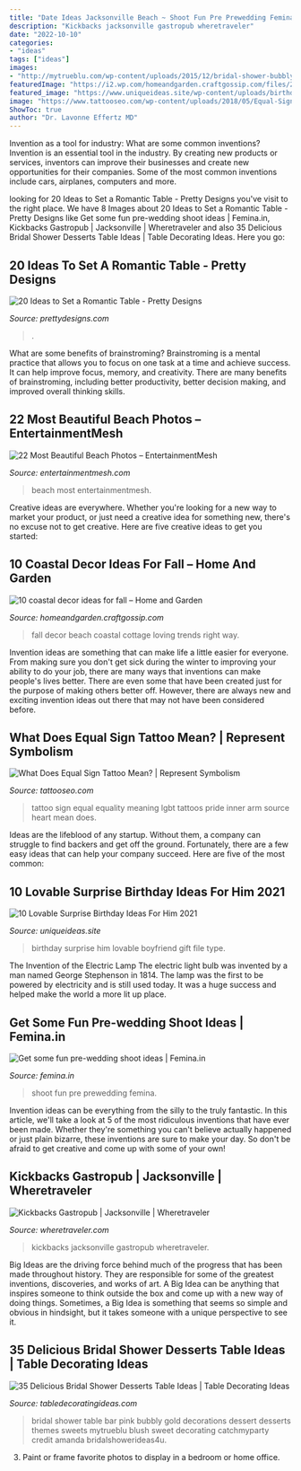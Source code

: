 ```yaml
---
title: "Date Ideas Jacksonville Beach ~ Shoot Fun Pre Prewedding Femina"
description: "Kickbacks jacksonville gastropub wheretraveler"
date: "2022-10-10"
categories:
- "ideas"
tags: ["ideas"]
images:
- "http://mytrueblu.com/wp-content/uploads/2015/12/bridal-shower-bubbly-bar-29.jpg"
featuredImage: "https://i2.wp.com/homeandgarden.craftgossip.com/files/2014/09/coastal-fall.jpg?resize=600%2C900"
featured_image: "https://www.uniqueideas.site/wp-content/uploads/birthday-surprise-for-his-birthday-boyfriend-gift-ideas-12.jpg"
image: "https://www.tattooseo.com/wp-content/uploads/2018/05/Equal-Sign-Tattoo-Meaning-18.jpg"
ShowToc: true
author: "Dr. Lavonne Effertz MD"
---
```



Invention as a tool for industry: What are some common inventions?
Invention is an essential tool in the industry. By creating new products or services, inventors can improve their businesses and create new opportunities for their companies. Some of the most common inventions include cars, airplanes, computers and more.

	

		
looking for 20 Ideas to Set a Romantic Table - Pretty Designs you've visit to the right place. We have 8 Images about 20 Ideas to Set a Romantic Table - Pretty Designs like Get some fun pre-wedding shoot ideas | Femina.in, Kickbacks Gastropub | Jacksonville | Wheretraveler and also 35 Delicious Bridal Shower Desserts Table Ideas | Table Decorating Ideas. Here you go:
		
    
## 20 Ideas To Set A Romantic Table - Pretty Designs

<img loading=lazy src="http://www.prettydesigns.com/wp-content/uploads/2015/08/20-ideas-to-set-a-romantic-table9.jpg" onerror="this.onerror=null;this.src='https://tse2.mm.bing.net/th?id=OIP.hjmcmInPwEaWqSxDxlyyHAAAAA&amp;pid=15.1';" alt="20 Ideas to Set a Romantic Table - Pretty Designs">

_Source: prettydesigns.com_

>. 

	

What are some benefits of brainstroming?
Brainstroming is a mental practice that allows you to focus on one task at a time and achieve success. It can help improve focus, memory, and creativity. There are many benefits of brainstroming, including better productivity, better decision making, and improved overall thinking skills.

    
## 22 Most Beautiful Beach Photos – EntertainmentMesh

<img loading=lazy src="https://www.entertainmentmesh.com/wp-content/uploads/2015/06/The-Beach-2.jpg" onerror="this.onerror=null;this.src='https://tse2.mm.bing.net/th?id=OIP.eeAISRAC-YtgUHtRoeuRpAHaE8&amp;pid=15.1';" alt="22 Most Beautiful Beach Photos – EntertainmentMesh">

_Source: entertainmentmesh.com_

>beach most entertainmentmesh. 

	

Creative ideas are everywhere. Whether you're looking for a new way to market your product, or just need a creative idea for something new, there's no excuse not to get creative. Here are five creative ideas to get you started: 

    
## 10 Coastal Decor Ideas For Fall – Home And Garden

<img loading=lazy src="https://i2.wp.com/homeandgarden.craftgossip.com/files/2014/09/coastal-fall.jpg?resize=600%2C900" onerror="this.onerror=null;this.src='https://tse2.mm.bing.net/th?id=OIP.JhthKY4_RFR4rtwGmO2hOAHaLH&amp;pid=15.1';" alt="10 coastal decor ideas for fall – Home and Garden">

_Source: homeandgarden.craftgossip.com_

>fall decor beach coastal cottage loving trends right way. 

	

Invention ideas are something that can make life a little easier for everyone. From making sure you don't get sick during the winter to improving your ability to do your job, there are many ways that inventions can make people's lives better. There are even some that have been created just for the purpose of making others better off. However, there are always new and exciting invention ideas out there that may not have been considered before.

    
## What Does Equal Sign Tattoo Mean? | Represent Symbolism

<img loading=lazy src="https://www.tattooseo.com/wp-content/uploads/2018/05/Equal-Sign-Tattoo-Meaning-18.jpg" onerror="this.onerror=null;this.src='https://tse3.mm.bing.net/th?id=OIP.kK924Sg7Qway8vY33MjzXgAAAA&amp;pid=15.1';" alt="What Does Equal Sign Tattoo Mean? | Represent Symbolism">

_Source: tattooseo.com_

>tattoo sign equal equality meaning lgbt tattoos pride inner arm source heart mean does. 

	

Ideas are the lifeblood of any startup. Without them, a company can struggle to find backers and get off the ground. Fortunately, there are a few easy ideas that can help your company succeed. Here are five of the most common: 

    
## 10 Lovable Surprise Birthday Ideas For Him 2021

<img loading=lazy src="https://www.uniqueideas.site/wp-content/uploads/birthday-surprise-for-his-birthday-boyfriend-gift-ideas-12.jpg" onerror="this.onerror=null;this.src='https://tse4.mm.bing.net/th?id=OIP.-ktR5Fax7XnbJgG9rNr8SQHaNK&amp;pid=15.1';" alt="10 Lovable Surprise Birthday Ideas For Him 2021">

_Source: uniqueideas.site_

>birthday surprise him lovable boyfriend gift file type. 

	

The Invention of the Electric Lamp
The electric light bulb was invented by a man named George Stephenson in 1814. The lamp was the first to be powered by electricity and is still used today. It was a huge success and helped make the world a more lit up place.

    
## Get Some Fun Pre-wedding Shoot Ideas | Femina.in

<img loading=lazy src="https://femina.wwmindia.com/photogallery/2017/Apr/2b6a51e8d1ebdbc591687bdac519b0e6_1492170790_760x568.jpg" onerror="this.onerror=null;this.src='https://tse4.mm.bing.net/th?id=OIP.vsjwRkZIRl9nfDyfVi_DpwHaLI&amp;pid=15.1';" alt="Get some fun pre-wedding shoot ideas | Femina.in">

_Source: femina.in_

>shoot fun pre prewedding femina. 

	

Invention ideas can be everything from the silly to the truly fantastic. In this article, we'll take a look at 5 of the most ridiculous inventions that have ever been made. Whether they're something you can't believe actually happened or just plain bizarre, these inventions are sure to make your day. So don't be afraid to get creative and come up with some of your own!

    
## Kickbacks Gastropub | Jacksonville | Wheretraveler

<img loading=lazy src="https://www.wheretraveler.com/sites/default/files/images/kickbacks.jpg" onerror="this.onerror=null;this.src='https://tse3.mm.bing.net/th?id=OIP.0eohzfrrE2SyHSc6Cp8qRAHaE8&amp;pid=15.1';" alt="Kickbacks Gastropub | Jacksonville | Wheretraveler">

_Source: wheretraveler.com_

>kickbacks jacksonville gastropub wheretraveler. 

	

Big Ideas are the driving force behind much of the progress that has been made throughout history. They are responsible for some of the greatest inventions, discoveries, and works of art. A Big Idea can be anything that inspires someone to think outside the box and come up with a new way of doing things. Sometimes, a Big Idea is something that seems so simple and obvious in hindsight, but it takes someone with a unique perspective to see it.

    
## 35 Delicious Bridal Shower Desserts Table Ideas | Table Decorating Ideas

<img loading=lazy src="http://mytrueblu.com/wp-content/uploads/2015/12/bridal-shower-bubbly-bar-29.jpg" onerror="this.onerror=null;this.src='https://tse3.mm.bing.net/th?id=OIP._dJNlHmZNc33xUpqcqXB0QHaJ4&amp;pid=15.1';" alt="35 Delicious Bridal Shower Desserts Table Ideas | Table Decorating Ideas">

_Source: tabledecoratingideas.com_

>bridal shower table bar pink bubbly gold decorations dessert desserts themes sweets mytrueblu blush sweet decorating catchmyparty credit amanda bridalshowerideas4u. 

	

3. Paint or frame favorite photos to display in a bedroom or home office.

